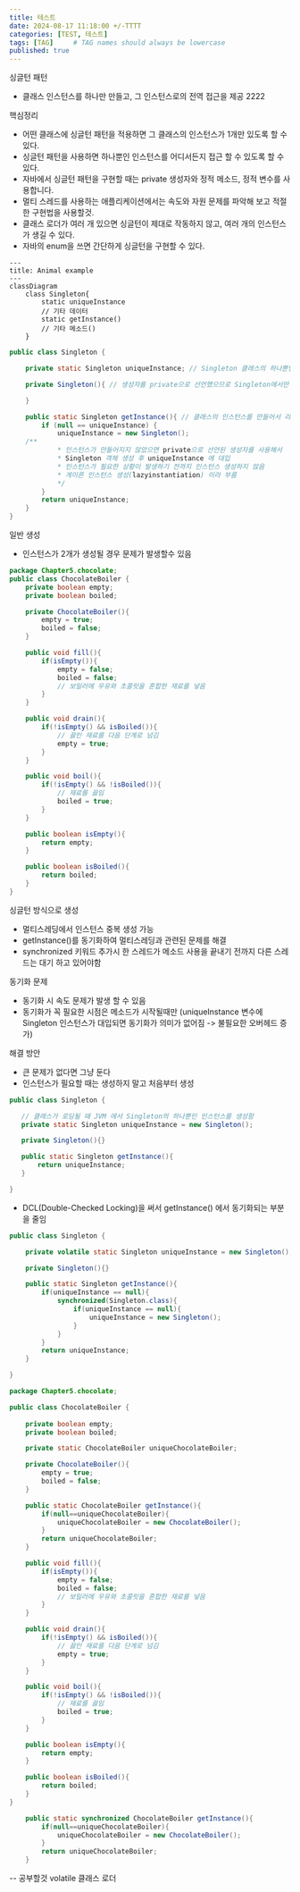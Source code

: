 ```yaml
---
title: 테스트
date: 2024-08-17 11:18:00 +/-TTTT
categories: [TEST, 테스트]
tags: [TAG]     # TAG names should always be lowercase
published: true
---
```


싱글턴 패턴
 - 클래스 인스턴스를 하나만 만들고, 그 인스턴스로의 전역 접근을 제공 2222
 

핵심정리
 - 어떤 클래스에 싱글턴 패턴을 적용하면 그 클래스의 인스턴스가 1개만 있도록 할 수 있다.
 - 싱글턴 패턴을 사용하면 하나뿐인 인스턴스를 어디서든지 접근 할 수 있도록 할 수 있다.
 - 자바에서 싱글턴 패턴을 구현할 때는 private 생성자와 정적 메소드, 정적 변수를 사용합니다.
 - 멀티 스레드를 사용하는 애플리케이션에서는 속도와 자원 문제를 파악해 보고 적절한 구현법을 사용할것.
 - 클래스 로더가 여러 개 있으면 싱글턴이 제대로 작동하지 않고, 여러 개의 인스턴스가 생길 수 있다.
 - 자바의 enum을 쓰면 간단하게 싱글턴을 구현할 수 있다.

``` mermaid
---
title: Animal example
---
classDiagram
    class Singleton{
        static uniqueInstance
        // 기타 데이터
        static getInstance()
        // 기타 메소드()
    }
```



```java
public class Singleton {

    private static Singleton uniqueInstance; // Singleton 클래스의 하나뿐인 인스턴스를 저장하는 정적 변수

    private Singleton(){ // 생성자를 private으로 선언했으므로 Singleton에서만 클래스 인스턴스 만들 수 있음

    }

    public static Singleton getInstance(){ // 클래스의 인스턴스를 만들어서 리턴
        if (null == uniqueInstance) {
            uniqueInstance = new Singleton();
    /**
            * 인스턴스가 만들어지지 않았으면 private으로 선언된 생성자를 사용해서 
            * Singleton 객체 생성 후 uniqueInstance 에 대입
            * 인스턴스가 필요한 상황이 발생하기 전까지 인스턴스 생성하지 않음
            * 게이른 인스턴스 생성(lazyinstantiation) 이라 부름
            */
        }
        return uniqueInstance;
    }
}
```

일반 생성 
 - 인스턴스가 2개가 생성될 경우 문제가 발생할수 있음
```java
package Chapter5.chocolate;
public class ChocolateBoiler {
    private boolean empty;
    private boolean boiled;

    private ChocolateBoiler(){
        empty = true;
        boiled = false;
    }

    public void fill(){
        if(isEmpty()){
            empty = false;
            boiled = false;
            // 보일러에 우유와 초콜릿을 혼합한 재료를 넣음
        }
    }

    public void drain(){
        if(!isEmpty() && isBoiled()){
            // 끓인 재료를 다음 단계로 넘김
            empty = true;
        }
    }

    public void boil(){
        if(!isEmpty() && !isBoiled()){
            // 재료를 끓임
            boiled = true;
        }
    }

    public boolean isEmpty(){
        return empty;
    }

    public boolean isBoiled(){
        return boiled;
    }
}
```

싱글턴 방식으로 생성 
 - 멀티스레딩에서 인스턴스 중복 생성 가능
 - getInstance()를 동기화하여 멀티스레딩과 관련된 문제를 해결
 - synchronized 키워드 추가시 한 스레드가 메소드 사용을 끝내기 전까지 다른 스레드는 대기 하고 있어야함

동기화 문제
 - 동기화 시 속도 문제가 발생 할 수 있음
 - 동기화가 꼭 필요한 시점은 메소드가 시작될때만
(uniqueInstance 변수에 Singleton 인스턴스가 대입되면 동기화가 의미가 없어짐 -> 불필요한 오버헤드 증가)

해결 방안
 - 큰 문제가 없다면 그냥 둔다
 - 인스턴스가 필요할 때는 생성하지 말고 처음부터 생성

 ```java
 public class Singleton {

    // 클래스가 로딩될 때 JVM 에서 Singleton의 하나뿐인 인스턴스를 생성함
    private static Singleton uniqueInstance = new Singleton();

    private Singleton(){}

    public static Singleton getInstance(){
        return uniqueInstance;
    }

}
```

 - DCL(Double-Checked Locking)을 써서 getInstance() 에서 동기화되는 부분을 줄임

```java
public class Singleton {

    private volatile static Singleton uniqueInstance = new Singleton();

    private Singleton(){}

    public static Singleton getInstance(){
        if(uniqueInstance == null){
            synchronized(Singleton.class){
                if(uniqueInstance == null){
                    uniqueInstance = new Singleton();
                }
            }
        }
        return uniqueInstance;
    }

}
```

```java
package Chapter5.chocolate;

public class ChocolateBoiler {
    
    private boolean empty;
    private boolean boiled;

    private static ChocolateBoiler uniqueChocolateBoiler;

    private ChocolateBoiler(){
        empty = true;
        boiled = false;
    }

    public static ChocolateBoiler getInstance(){
        if(null==uniqueChocolateBoiler){
            uniqueChocolateBoiler = new ChocolateBoiler();
        }
        return uniqueChocolateBoiler;
    }

    public void fill(){
        if(isEmpty()){
            empty = false;
            boiled = false;
            // 보일러에 우유와 초콜릿을 혼합한 재료를 넣음
        }
    }

    public void drain(){
        if(!isEmpty() && isBoiled()){
            // 끓인 재료를 다음 단계로 넘김
            empty = true;
        }
    }

    public void boil(){
        if(!isEmpty() && !isBoiled()){
            // 재료를 끓임
            boiled = true;
        }
    }

    public boolean isEmpty(){
        return empty;
    }

    public boolean isBoiled(){
        return boiled;
    }
}
```

```java
    public static synchronized ChocolateBoiler getInstance(){
        if(null==uniqueChocolateBoiler){
            uniqueChocolateBoiler = new ChocolateBoiler();
        }
        return uniqueChocolateBoiler;
    }
```

-- 공부할것
volatile
클래스 로더
